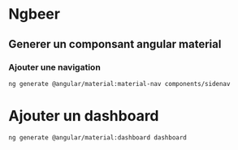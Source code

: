 # Ngbeer

## Generer un componsant angular material

### Ajouter une navigation
```
ng generate @angular/material:material-nav components/sidenav
```

# Ajouter un dashboard

```
ng generate @angular/material:dashboard dashboard
```

